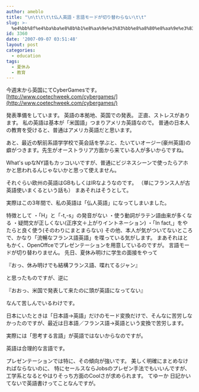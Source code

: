 ```yaml
---
author: ameblo
title: "\n\t\t\t\t仏人英語・言語モードが切り替わらない\t\t"
slug: >-
  %e4%bb%8f%e4%ba%ba%e8%8b%b1%e8%aa%9e%e3%83%bb%e8%a8%80%e8%aa%9e%e3%83%a2%e3%83%bc%e3%83%89%e3%81%8c%e5%88%87%e3%82%8a%e6%9b%bf%e3%82%8f%e3%82%89%e3%81%aa%e3%81%84
id: 3360
date: '2007-09-07 03:51:48'
layout: post
categories:
  - education
tags:
  - 夏休み
  - 教育
---
```


今週末から英国にてCyberGamesです。 [http://www.coetechweek.com/cybergames/](http://www.coetechweek.com/cybergames/)

発表準備をしています。 英語の本拠地、英国での発表。 正直、ストレスがあります。 私の英語は基本が「米国語」つまりアメリカ英語なので。 普通の日本人の教育を受けると、普通はアメリカ英語だと思います。

あと、最近の駅前系語学学校で英会話を学ぶと、たいていオージー(豪州英語)の癖がつきます。先生がオーストラリア方面から来ている人が多いからですね。

What's upなNY語もカッコいいですが、普通にビジネスシーンで使ったらアホかと思われるんじゃないかと思って使えません。

それぐらい欧州の英語はGBもしくはIRなようなのです。 （単にフランス人が古英語使いまくるという話も） まあそれはそうとして。

実際はこの3年間で、私の英語は「仏人英語」になってしまいました。

特徴として ・「H」と「-t,-s」の発音がない ・使う動詞がラテン語由来が多くなる ・疑問文が正しくない(正序文＋上がりイントネーション) ・「In fact,」をやたらと良く使う(そのわりにまとまらない) その他、本人が気がついてないところで、かなり「流暢なフランス語英語」を喋っている気がします。 まあそれはともかく、OpenOffceでプレゼンテーションを用意しているのですが。 言語モードが切り替わりません。 先日、夏休み明けに学生の面接をやって

『おっ、休み明けでも結構フランス語、喋れてるジャン』

と思ったものですが、逆に

『おおっ、米国で発表して来たのに頭が英語になってない』

なんて苦しんでいるわけです。

日本にいたときは「日本語→英語」だけのモード変換だけで、そんなに苦労しなかったのですが、最近は日本語／フランス語→英語という変換で苦労します。

実際には「思考する言語」が英語ではないからなのですが。

英語は合理的な言語です。

プレゼンテーションでは特に、その傾向が強いです。 美しく明確にまとめなければならないのに、 特にセールスならJobsのプレゼン手法でもいいんですが、 工学系となるとやはりそっち方面のCoolさが求められます。 てゆーか 日記かいてないで英語書けってことなんですが。
